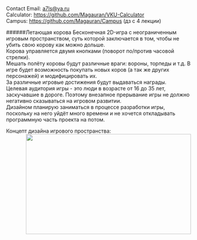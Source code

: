 Contact Email: <a7ls@ya.ru>   
Calculator: https://github.com/Magauran/VKU-Calculator   
Campus: https://github.com/Magauran/Campus (дз с 4 лекции)  

######Летающая корова
Бесконечная 2D-игра с неограниченным игровым пространством, суть которой заключается в том, чтобы не убить свою корову как можно дольше.  
Корова управляется двумя кнопками (поворот по/против часовой стрелки).  
Мешать полёту коровы будут различные враги: вороны, торпеды и т.д.
В игре будет возможность покупать новых коров (а так же других персонажей) и модифицировать их.  
За различные игровые достижения будут выдаваться награды.  
Целевая аудитория игры - это люди в возрасте от 16 до 35 лет, заскучавшие в дороге. Поэтому внезапное прерывание игры не должно негативно сказываться на игровом развитии.  
Дизайном планирую заниматься в процессе разработки игры, поскольку на него уйдёт много времени и не хочется откладывать программную часть проекта на потом.

Концепт дизайна игрового пространства:
<a href="url"><img src="https://pp.vk.me/c638226/v638226120/44e0/Z-Obzy6itz0.jpg" align="right" height="273" width="450" ></a>
